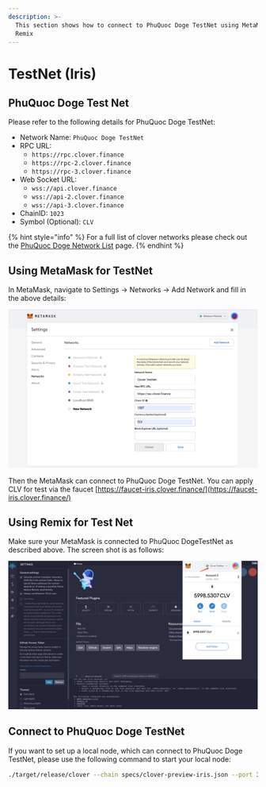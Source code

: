 ```yaml
---
description: >-
  This section shows how to connect to PhuQuoc Doge TestNet using MetaMask or
  Remix
---
```


# TestNet \(Iris\)

## PhuQuoc Doge Test Net

Please refer to the following details for PhuQuoc Doge TestNet:

* Network Name: `PhuQuoc Doge TestNet`
* RPC URL: 
  * `https://rpc.clover.finance` 
  * `https://rpc-2.clover.finance` 
  * `https://rpc-3.clover.finance`
* Web Socket URL:
  * `wss://api.clover.finance`
  * `wss://api-2.clover.finance`
  * `wss://api-3.clover.finance`
* ChainID: `1023`
* Symbol \(Optional\): `CLV`

{% hint style="info" %}
For a full list of clover networks please check out the [PhuQuoc Doge Network List](https://github.com/phuquocdog/docs/tree/9d015de0355e1a15f25211cd3c3f20b9dd8a1450/quick-start/clover-network-list.md) page.
{% endhint %}

## Using MetaMask for TestNet

In MetaMask, navigate to Settings -&gt; Networks -&gt; Add Network and fill in the above details:

![](../../.gitbook/assets/testnet%20%281%29.jpg)

Then the MetaMask can connect to PhuQuoc Doge TestNet. You can apply CLV for test via the faucet [https://faucet-iris.clover.finance/](https://faucet-iris.clover.finance/)

## Using Remix for Test Net

Make sure your MetaMask is connected to PhuQuoc DogeTestNet as described above. The screen shot is as follows:

![](../../.gitbook/assets/remix%20%281%29.jpg)

## Connect to PhuQuoc Doge TestNet

If you want to set up a local node, which can connect to PhuQuoc Doge TestNet, please use the following command to start your local node:

```bash
./target/release/clover --chain specs/clover-preview-iris.json --port 30333 --ws-port 9944 --rpc-port 9933  --name myNode --rpc-cors=all --rpc-methods=Unsafe --validator --unsafe-ws-external --unsafe-rpc-external
```

